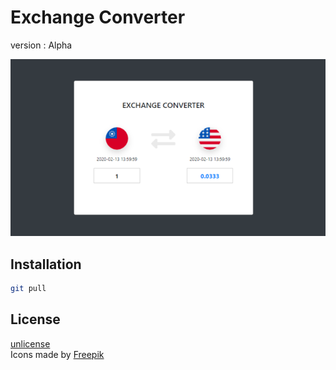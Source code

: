 # Exchange Converter

version : Alpha

![Schematic view](/img/example_image.png)

## Installation

```bash
git pull
```

## License

[unlicense](https://choosealicense.com/licenses/unlicense/) \
Icons made by [Freepik](https://www.flaticon.com/authors/freepik/)

